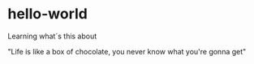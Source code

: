 # hello-world
Learning what´s this about

"Life is like a box of chocolate, you never know what you're gonna get"
